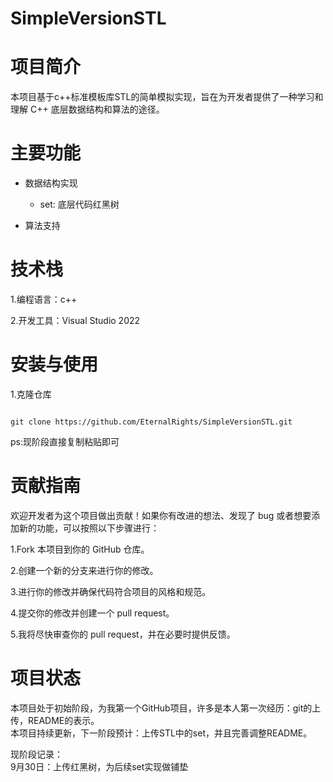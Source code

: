 # SimpleVersionSTL
# 项目简介
本项目基于c++标准模板库STL的简单模拟实现，旨在为开发者提供了一种学习和理解 C++ 底层数据结构和算法的途径。  

# 主要功能
- 数据结构实现
  - set: 底层代码红黑树

- 算法支持 
# 技术栈
1.编程语言：c++  

2.开发工具：Visual Studio 2022  
# 安装与使用
1.克隆仓库
<pre><code>
git clone https://github.com/EternalRights/SimpleVersionSTL.git
</code></pre>

ps:现阶段直接复制粘贴即可
# 贡献指南
欢迎开发者为这个项目做出贡献！如果你有改进的想法、发现了 bug 或者想要添加新的功能，可以按照以下步骤进行：   

1.Fork 本项目到你的 GitHub 仓库。  

2.创建一个新的分支来进行你的修改。  

3.进行你的修改并确保代码符合项目的风格和规范。  

4.提交你的修改并创建一个 pull request。  

5.我将尽快审查你的 pull request，并在必要时提供反馈。  

# 项目状态
本项目处于初始阶段，为我第一个GitHub项目，许多是本人第一次经历：git的上传，README的表示。  
本项目持续更新，下一阶段预计：上传STL中的set，并且完善调整README。  

现阶段记录：  
9月30日：上传红黑树，为后续set实现做铺垫  
